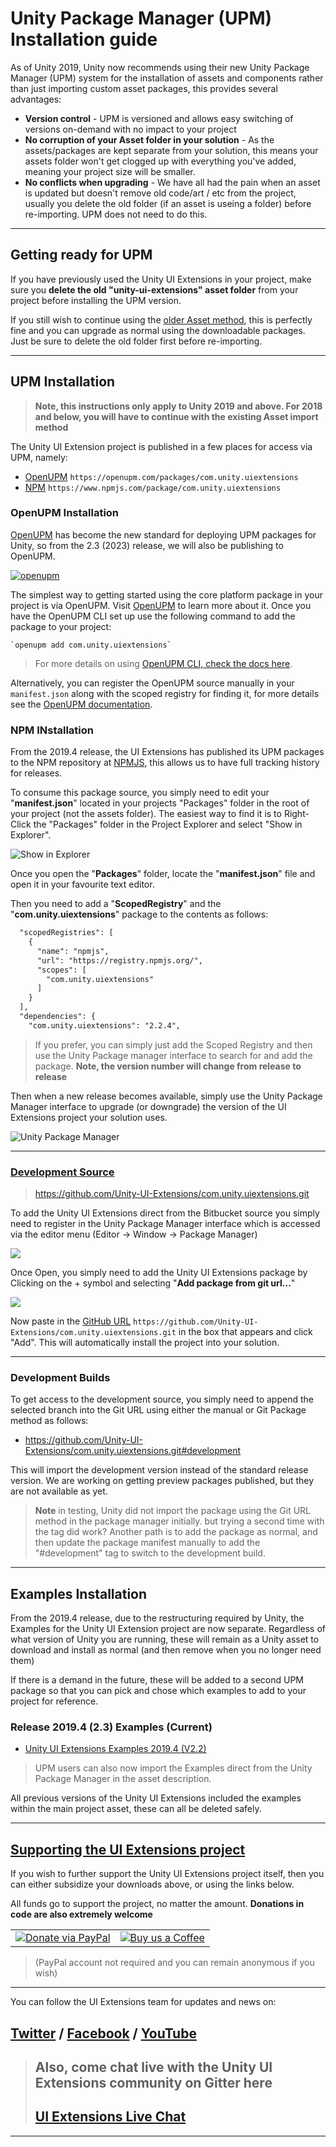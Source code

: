 # Unity Package Manager (UPM) Installation guide

As of Unity 2019, Unity now recommends using their new Unity Package Manager (UPM) system for the installation of assets and components rather than just importing custom asset packages, this provides several advantages:

- **Version control** - UPM is versioned and allows easy switching of versions on-demand with no impact to your project
- **No corruption of your Asset folder in your solution** - As the assets/packages are kept separate from your solution, this means your assets folder won't get clogged up with everything you've added, meaning your project size will be smaller.
- **No conflicts when upgrading** - We have all had the pain when an asset is updated but doesn't remove old code/art / etc from the project, usually you delete the old folder (if an asset is useing a folder) before re-importing.  UPM does not need to do this.

------

## Getting ready for UPM

If you have previously used the Unity UI Extensions in your project, make sure you **delete the old "unity-ui-extensions" asset folder** from your project before installing the UPM version.

If you still wish to continue using the [older Asset method](/Downloads.md), this is perfectly fine and you can upgrade as normal using the downloadable packages.  Just be sure to delete the old folder first before re-importing.

------

## UPM Installation

> **Note, this instructions only apply to Unity 2019 and above.  For 2018 and below, you will have to continue with the existing Asset import method**

The Unity UI Extension project is published in a few places for access via UPM, namely:

- [OpenUPM](https://openupm.com/packages/com.unity.uiextensions) `https://openupm.com/packages/com.unity.uiextensions`
- [NPM](https://www.npmjs.com/package/com.unity.uiextensions) `https://www.npmjs.com/package/com.unity.uiextensions`

### OpenUPM Installation

[OpenUPM](http://openupm.com/) has become the new standard for deploying UPM packages for Unity, so from the 2.3 (2023) release, we will also be publishing to OpenUPM.

[![openupm](https://img.shields.io/npm/v/com.unity.uiextensions?label=openupm&registry_uri=https://package.openupm.com)](https://openupm.com/packages/com.unity.uiextensions/)

The simplest way to getting started using the core platform package in your project is via OpenUPM. Visit [OpenUPM](https://openupm.com/docs/) to learn more about it. Once you have the OpenUPM CLI set up use the following command to add the package to your project:

```cli
`openupm add com.unity.uiextensions`
```

> For more details on using [OpenUPM CLI, check the docs here](https://github.com/openupm/openupm-cli#installation).

Alternatively, you can register the OpenUPM source manually in your ```manifest.json``` along with the scoped registry for finding it, for more details see the [OpenUPM documentation](https://openupm.com/docs/getting-started.html#understanding-manifest-changes).

### NPM INstallation

From the 2019.4 release, the UI Extensions has published its UPM packages to the NPM repository at [NPMJS](https://www.npmjs.com/), this allows us to have full tracking history for releases.

To consume this package source, you simply need to edit your "**manifest.json**" located in your projects "Packages" folder in the root of your project (not the assets folder).  The easiest way to find it is to Right-Click the "Packages" folder in the Project Explorer and select "Show in Explorer".

![Show in Explorer](/SiteImages/ViewUPMPAckages.png)

Once you open the "**Packages**" folder, locate the "**manifest.json**" file and open it in your favourite text editor.

Then you need to add a "**ScopedRegistry**" and the "**com.unity.uiextensions**" package to the contents as follows:

```xml
  "scopedRegistries": [
    {
      "name": "npmjs",
      "url": "https://registry.npmjs.org/",
      "scopes": [
        "com.unity.uiextensions"
      ]
    }
  ],
  "dependencies": {
    "com.unity.uiextensions": "2.2.4",
```

> If you prefer, you can simply just add the Scoped Registry and then use the Unity Package manager interface to search for and add the package. **Note, the version number will change from release to release**

Then when a new release becomes available, simply use the Unity Package Manager interface to upgrade (or downgrade) the version of the UI Extensions project your solution uses.

![Unity Package Manager](/SiteImages/UnityPackageManager.gif)

------

### [Development Source](https://bitbucket.org/UnityUIExtensions/unity-ui-extensions.git)

> https://github.com/Unity-UI-Extensions/com.unity.uiextensions.git

To add the Unity UI Extensions direct from the Bitbucket source you simply need to register in the Unity Package Manager interface which is accessed via the editor menu (Editor -> Window -> Package Manager)

![](/SiteImages/UnityPackageManager.png)

Once Open, you simply need to add the Unity UI Extensions package by Clicking on the + symbol and selecting "**Add package from git url...**"

![](/SiteImages/AddingUPMAsset.png)

Now paste in the [GitHub URL](https://github.com/Unity-UI-Extensions/com.unity.uiextensions.git) ```https://github.com/Unity-UI-Extensions/com.unity.uiextensions.git``` in the box that appears and click "Add".  This will automatically install the project into your solution.

------

### Development Builds

To get access to the development source, you simply need to append the selected branch into the Git URL using either the manual or Git Package method as follows:

- https://github.com/Unity-UI-Extensions/com.unity.uiextensions.git#development

This will import the development version instead of the standard release version.  We are working on getting preview packages published, but they are not available as yet.

> **Note** in testing, Unity did not import the package using the Git URL method in the package manager initially. but trying a second time with the tag did work? Another path is to add the package as normal, and then update the package manifest manually to add the "#development" tag to switch to the development build.

------

## Examples Installation

From the 2019.4 release, due to the restructuring required by Unity, the Examples for the Unity UI Extension project are now separate.  Regardless of what version of Unity you are running, these will remain as a Unity asset to download and install as normal (and then remove when you no longer need them)

If there is a demand in the future, these will be added to a second UPM package so that you can pick and chose which examples to add to your project for reference.

### Release 2019.4 (2.3) Examples (Current)

- [Unity UI Extensions Examples 2019.4 (V2.2)](https://bitbucket.org/UnityUIExtensions/unity-ui-extensions/downloads/UnityUIExtensions-2019-4-Examples.unitypackage)

> UPM users can also now import the Examples direct from the Unity Package Manager in the asset description.

All previous versions of the Unity UI Extensions included the examples within the main project asset, these can all be deleted safely.

------

## [Supporting the UI Extensions project](https://www.paypal.com/cgi-bin/webscr?cmd=_s-xclick&hosted_button_id=89L8T9N6BR7LJ)

If you wish to further support the Unity UI Extensions project itself, then you can either subsidize your downloads above, or using the links below.

All funds go to support the project, no matter the amount. **Donations in code are also extremely welcome**

| | |
|---|---|
| [![Donate via PayPal](https://www.paypalobjects.com/webstatic/mktg/Logo/pp-logo-150px.png)](https://www.paypal.com/cgi-bin/webscr?cmd=_s-xclick&hosted_button_id=89L8T9N6BR7LJ "Donating via Paypal") | [![Buy us a Coffee](https://uploads-ssl.webflow.com/5c14e387dab576fe667689cf/5cbed8a4ae2b88347c06c923_BuyMeACoffee_blue-p-500.png)](https://ko-fi.com/uiextensions "Buy us a Coffee") |

> (PayPal account not required and you can remain anonymous if you wish)

-----

You can follow the UI Extensions team for updates and news on:

## [Twitter](https://twitter.com/search?q=%23unityuiextensions) / [Facebook](https://www.facebook.com/UnityUIExtensions/) / [YouTube](https://www.youtube.com/channel/UCG3gZOkmL-2rmZat4ufv28Q)

> ## Also, come chat live with the Unity UI Extensions community on Gitter here
>
> ## [UI Extensions Live Chat](https://gitter.im/Unity-UI-Extensions/Lobby)

-----
